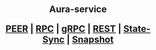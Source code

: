 <h1 align="center"> Aura-service
  
 [PEER](https://github.com/YTWOFUND/Aura-service/blob/main/Aura-Peer.md)   |   [RPC](https://github.com/YTWOFUND/Aura-service/blob/main/Aura-RPC.md)   |   [gRPC]()    |   [REST]()    |   [State-Sync]()   |   [Snapshot]()      
